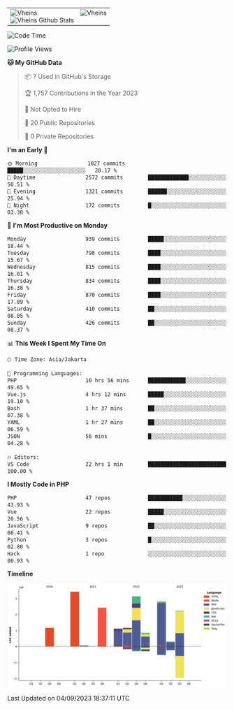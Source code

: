 <table>
  <tr>
    <td valign="top">
      <img src="https://github-readme-streak-stats.herokuapp.com/?user=Vheins&" alt="Vheins" /><br/>
      <img src="https://github-readme-stats.vercel.app/api?username=vheins&count_private=true&show_icons=true" alt="Vheins Github Stats">
    </td>
    <td valign="top">
      <img src="https://github-readme-stats.vercel.app/api/top-langs/?username=Vheins&count_private=true" alt="Vheins" /><br/>
    </td>
  </tr>
</table>

<!--START_SECTION:waka-->
![Code Time](http://img.shields.io/badge/Code%20Time-566%20hrs%2043%20mins-blue)

![Profile Views](http://img.shields.io/badge/Profile%20Views-0-blue)

**🐱 My GitHub Data** 

> 📦 ? Used in GitHub's Storage 
 > 
> 🏆 1,757 Contributions in the Year 2023
 > 
> 🚫 Not Opted to Hire
 > 
> 📜 20 Public Repositories 
 > 
> 🔑 0 Private Repositories 
 > 
**I'm an Early 🐤** 

```text
🌞 Morning                1027 commits        █████░░░░░░░░░░░░░░░░░░░░   20.17 % 
🌆 Daytime                2572 commits        █████████████░░░░░░░░░░░░   50.51 % 
🌃 Evening                1321 commits        ██████░░░░░░░░░░░░░░░░░░░   25.94 % 
🌙 Night                  172 commits         █░░░░░░░░░░░░░░░░░░░░░░░░   03.38 % 
```
📅 **I'm Most Productive on Monday** 

```text
Monday                   939 commits         █████░░░░░░░░░░░░░░░░░░░░   18.44 % 
Tuesday                  798 commits         ████░░░░░░░░░░░░░░░░░░░░░   15.67 % 
Wednesday                815 commits         ████░░░░░░░░░░░░░░░░░░░░░   16.01 % 
Thursday                 834 commits         ████░░░░░░░░░░░░░░░░░░░░░   16.38 % 
Friday                   870 commits         ████░░░░░░░░░░░░░░░░░░░░░   17.09 % 
Saturday                 410 commits         ██░░░░░░░░░░░░░░░░░░░░░░░   08.05 % 
Sunday                   426 commits         ██░░░░░░░░░░░░░░░░░░░░░░░   08.37 % 
```


📊 **This Week I Spent My Time On** 

```text
🕑︎ Time Zone: Asia/Jakarta

💬 Programming Languages: 
PHP                      10 hrs 56 mins      ████████████░░░░░░░░░░░░░   49.65 % 
Vue.js                   4 hrs 12 mins       █████░░░░░░░░░░░░░░░░░░░░   19.10 % 
Bash                     1 hr 37 mins        ██░░░░░░░░░░░░░░░░░░░░░░░   07.38 % 
YAML                     1 hr 27 mins        ██░░░░░░░░░░░░░░░░░░░░░░░   06.59 % 
JSON                     56 mins             █░░░░░░░░░░░░░░░░░░░░░░░░   04.28 % 

🔥 Editors: 
VS Code                  22 hrs 1 min        █████████████████████████   100.00 % 
```

**I Mostly Code in PHP** 

```text
PHP                      47 repos            ███████████░░░░░░░░░░░░░░   43.93 % 
Vue                      22 repos            █████░░░░░░░░░░░░░░░░░░░░   20.56 % 
JavaScript               9 repos             ██░░░░░░░░░░░░░░░░░░░░░░░   08.41 % 
Python                   3 repos             █░░░░░░░░░░░░░░░░░░░░░░░░   02.80 % 
Hack                     1 repo              ░░░░░░░░░░░░░░░░░░░░░░░░░   00.93 % 
```



**Timeline**

![Lines of Code chart](https://raw.githubusercontent.com/vheins/vheins/main/assets/bar_graph.png)


 Last Updated on 04/09/2023 18:37:11 UTC
<!--END_SECTION:waka-->

